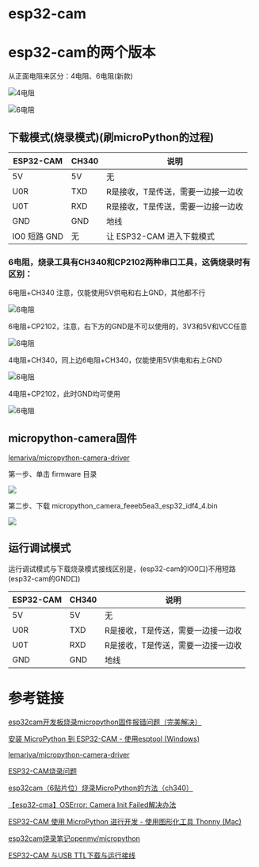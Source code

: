 # esp32-cam

# esp32-cam的两个版本

从正面电阻来区分：4电阻、6电阻(新款)

![4电阻](./image/esp32-cam-4.png)

![6电阻](./image/esp32-cam-6.png)

## 下载模式(烧录模式)(刷microPython的过程)

|  ESP32-CAM   | CH340  | 说明  |
|  ----         | ----  | ----  |
|   5V          |   5V   |   无   |
|   U0R         |   TXD   |  R是接收，T是传送，需要一边接一边收 |
|   U0T         |   RXD   | R是接收，T是传送，需要一边接一边收 |
|   GND          |   GND  | 地线                                |
|   IO0 短路 GND  |    无  | 让 ESP32-CAM 进入下载模式          |

### 6电阻，烧录工具有CH340和CP2102两种串口工具，这俩烧录时有区别：

6电阻+CH340  注意，仅能使用5V供电和右上GND，其他都不行

![6电阻](./image/6andch340.png)

6电阻+CP2102，注意，右下方的GND是不可以使用的，3V3和5V和VCC任意

![6电阻](./image/6andcp2102.png)

4电阻+CH340，同上边6电阻+CH340，仅能使用5V供电和右上GND

![6电阻](./image/6andch340.png)

4电阻+CP2102，此时GND均可使用

![6电阻](./image/4andcp2102.png)

## micropython-camera固件

[lemariva/micropython-camera-driver](https://github.com/lemariva/micropython-camera-driver)

第一步、单击 firmware 目录

![](./image/esp32-cam-gujian.png)

第二步、下载 micropython_camera_feeeb5ea3_esp32_idf4_4.bin

![](./image/esp32-cam-gujian-2.png)

## 运行调试模式

运行调试模式与下载烧录模式接线区别是，(esp32-cam的IO0口)不用短路(esp32-cam的GND口)

|  ESP32-CAM   | CH340  | 说明  |
|  ----         | ----  | ----  |
|   5V          |   5V   |   无   |
|   U0R         |   TXD   |  R是接收，T是传送，需要一边接一边收 |
|   U0T         |   RXD   | R是接收，T是传送，需要一边接一边收 |
|   GND          |   GND  | 地线                                |


# 参考链接

[esp32cam开发板烧录micropython固件报错问题（完美解决）](https://www.bilibili.com/read/cv27647802)

[安装 MicroPython 到 ESP32-CAM - 使用esptool (Windows)](https://blog.csdn.net/m0_50614038/article/details/129330560)

[lemariva/micropython-camera-driver](https://github.com/lemariva/micropython-camera-driver)

[ESP32-CAM烧录问题](https://blog.csdn.net/Smithkily/article/details/131943618)

[esp32cam（6贴片位）烧录MicroPython的方法（ch340）](https://www.cnblogs.com/daweiguo/p/17611291.html)

[【esp32-cma】OSError: Camera Init Failed解决办法](https://blog.csdn.net/CSRAWD/article/details/131745163)

[ESP32-CAM 使用 MicroPython 进行开发 - 使用图形化工具 Thonny (Mac)](https://blog.csdn.net/m0_50614038/article/details/128399359)

[esp32cam烧录笔记openmv/micropython](https://www.bilibili.com/video/BV1FT411E7gA)

[ESP32-CAM 与USB TTL下载与运行接线](https://www.cnblogs.com/meetrice/p/14094895.html)